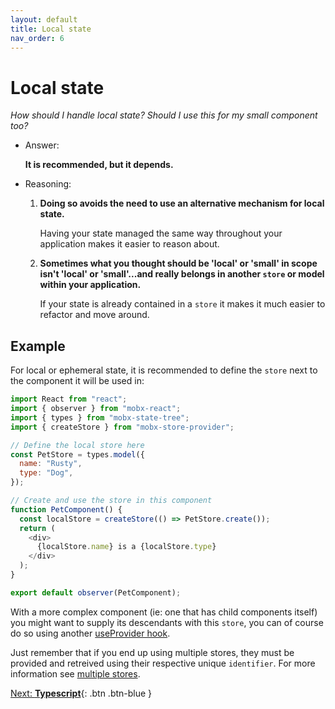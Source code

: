 ```yaml
---
layout: default
title: Local state
nav_order: 6
---
```


# Local state

_How should I handle local state? Should I use this for my small component too?_

- Answer:

  **It is recommended, but it depends.**

- Reasoning:

  1. **Doing so avoids the need to use an alternative mechanism for local state.**

     Having your state managed the same way throughout your application makes it easier to reason about.

  1. **Sometimes what you thought should be 'local' or 'small' in scope isn't 'local' or 'small'...and really belongs in another `store` or model within your application.**

     If your state is already contained in a `store` it makes it much easier to refactor and move around.

## Example

For local or ephemeral state, it is recommended to define the `store` next to the component it will be used in:

```javascript
import React from "react";
import { observer } from "mobx-react";
import { types } from "mobx-state-tree";
import { createStore } from "mobx-store-provider";

// Define the local store here
const PetStore = types.model({
  name: "Rusty",
  type: "Dog",
});

// Create and use the store in this component
function PetComponent() {
  const localStore = createStore(() => PetStore.create());
  return (
    <div>
      {localStore.name} is a {localStore.type}
    </div>
  );
}

export default observer(PetComponent);
```

With a more complex component (ie: one that has child components itself) you might want to supply its descendants with this `store`, you can of course do so using another [useProvider hook](/api/useProvider).

Just remember that if you end up using multiple stores, they must be provided and retreived using their respective unique `identifier`. For more information see [multiple stores](/multiple-stores).

[Next: **Typescript**](/typescript){: .btn .btn-blue }
